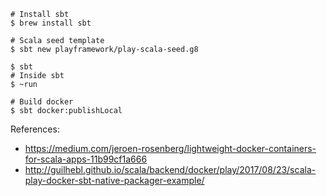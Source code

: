 ```
# Install sbt
$ brew install sbt

# Scala seed template
$ sbt new playframework/play-scala-seed.g8

$ sbt
# Inside sbt
$ ~run

# Build docker 
$ sbt docker:publishLocal
```

References:
- https://medium.com/jeroen-rosenberg/lightweight-docker-containers-for-scala-apps-11b99cf1a666
- http://guilhebl.github.io/scala/backend/docker/play/2017/08/23/scala-play-docker-sbt-native-packager-example/
